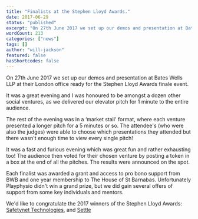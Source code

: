 ```yaml
---
title: "Finalists at the Stephen Lloyd Awards."
date: 2017-06-29
status: "published"
excerpt: "On 27th June 2017 we set up our demos and presentation at Bates Wells Braithwate LLP at their London office ready for the Stephen Lloyd Awards finale event."
wordCount: 213
categories: ["news"]
tags: []
author: "will-jackson"
featured: false
hasShortcodes: false
---
```


On 27th June 2017 we set up our demos and presentation at Bates Wells LLP at their London office ready for the Stephen Lloyd Awards finale event.

It was a great evening and I was honoured to be amongst a dozen other social ventures, as we delivered our elevator pitch for 1 minute to the entire audience.

The rest of the evening was in a &#8216;market stall' format, where each venture presented a longer pitch for a 5 minutes or so. The attendee's (who were also the judges) were able to choose which presentations they attended but there wasn't enough time to view every single pitch!

It was a fast and furious evening which was great fun and rather exhausting too! The audience then voted for their chosen venture by posting a token in a box at the end of all the pitches. The results were announced on the spot.

Each finalist was awarded a grant and access to pro bono support from BWB and one year membership to The House of St Barnabas. Unfortunately Playphysio didn't win a grand prize, but we did gain several offers of support from some key individuals and mentors.

We'd like to congratulate the 2017 winners of the Stephen Lloyd Awards: [Safetynet Technologies](http://sntech.co.uk/), and [Settle](http://wearesettle.org/)